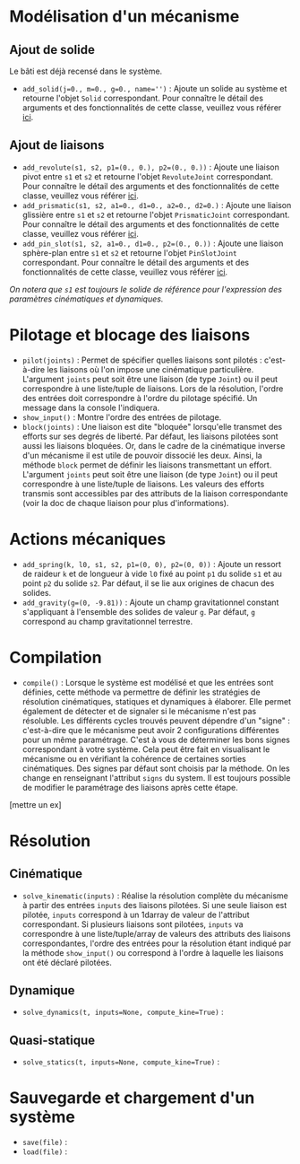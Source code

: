 # Modélisation d'un mécanisme
## Ajout de solide

Le bâti est déjà recensé dans le système.

- `add_solid(j=0., m=0., g=0., name='')` : Ajoute un solide au système et retourne l'objet `Solid` correspondant. Pour connaître le détail des arguments et des fonctionnalités de cette classe, veuillez vous référer [ici](https://github.com/valentin-burillier/kinepy/blob/main/docs/Solid.md).

## Ajout de liaisons

- `add_revolute(s1, s2, p1=(0., 0.), p2=(0., 0.))` : Ajoute une liaison pivot entre `s1` et `s2` et retourne l'objet `RevoluteJoint` correspondant. Pour connaître le détail des arguments et des fonctionnalités de cette classe, veuillez vous référer [ici](https://github.com/valentin-burillier/kinepy/blob/main/docs/Revolute.md).
- `add_prismatic(s1, s2, a1=0., d1=0., a2=0., d2=0.)` : Ajoute une liaison glissière entre `s1` et `s2` et retourne l'objet `PrismaticJoint` correspondant. Pour connaître le détail des arguments et des fonctionnalités de cette classe, veuillez vous référer [ici](https://github.com/valentin-burillier/kinepy/blob/main/docs/Prismatic.md).
- `add_pin_slot(s1, s2, a1=0., d1=0., p2=(0., 0.))` : Ajoute une liaison sphère-plan entre `s1` et `s2` et retourne l'objet `PinSlotJoint` correspondant. Pour connaître le détail des arguments et des fonctionnalités de cette classe, veuillez vous référer [ici](https://github.com/valentin-burillier/kinepy/blob/main/docs/Pin_slot.md).

*On notera que `s1` est toujours le solide de référence pour l'expression des paramètres cinématiques et dynamiques.*

# Pilotage et blocage des liaisons

- `pilot(joints)` : Permet de spécifier quelles liaisons sont pilotés : c'est-à-dire les liaisons où l'on impose une cinématique particulière. L'argument `joints` peut soit être une liaison (de type `Joint`) ou il peut correspondre à une liste/tuple de liaisons. Lors de la résolution, l'ordre des entrées doit correspondre à l'ordre du pilotage spécifié. Un message dans la console l'indiquera.
- `show_input()` : Montre l'ordre des entrées de pilotage.
- `block(joints)` : Une liaison est dite "bloquée" lorsqu'elle transmet des efforts sur ses degrés de liberté. Par défaut, les liaisons pilotées sont aussi les liaisons bloquées. Or, dans le cadre de la cinématique inverse d'un mécanisme il est utile de pouvoir dissocié les deux. Ainsi, la méthode `block` permet de définir les liaisons transmettant un effort. L'argument `joints` peut soit être une liaison (de type `Joint`) ou il peut correspondre à une liste/tuple de liaisons. Les valeurs des efforts transmis sont accessibles par des attributs de la liaison correspondante (voir la doc de chaque liaison pour plus d'informations).

# Actions mécaniques

- `add_spring(k, l0, s1, s2, p1=(0, 0), p2=(0, 0))` : Ajoute un ressort de raideur `k` et de longueur à vide `l0` fixé au point `p1` du solide `s1` et au point `p2` du solide `s2`. Par défaut, il se lie aux origines de chacun des solides.
- `add_gravity(g=(0, -9.81))` : Ajoute un champ gravitationnel constant s'appliquant à l'ensemble des solides de valeur `g`. Par défaut, `g` correspond au champ gravitationnel terrestre.

# Compilation

- `compile()` : Lorsque le système est modélisé et que les entrées sont définies, cette méthode va permettre de définir les stratégies de résolution cinématiques, statiques et dynamiques à élaborer. Elle permet également de détecter et de signaler si le mécanisme n'est pas résoluble. Les différents cycles trouvés peuvent dépendre d'un "signe" : c'est-à-dire que le mécanisme peut avoir 2 configurations différentes pour un même paramétrage. C'est à vous de déterminer les bons signes correspondant à votre système. Cela peut être fait en visualisant le mécanisme ou en vérifiant la cohérence de certaines sorties cinématiques. Des signes par défaut sont choisis par la méthode. On les change en renseignant l'attribut `signs` du system. Il est toujours possible de modifier le paramétrage des liaisons après cette étape. 

[mettre un ex]

# Résolution
## Cinématique

- `solve_kinematic(inputs)` : Réalise la résolution complète du mécanisme à partir des entrées `inputs` des liaisons pilotées. Si une seule liaison est pilotée, `inputs` correspond à un 1darray de valeur de l'attribut correspondant. Si plusieurs liaisons sont pilotées, `inputs` va correspondre à une liste/tuple/array de valeurs des attributs des liaisons correspondantes, l'ordre des entrées pour la résolution étant indiqué par la méthode `show_input()` ou correspond à l'ordre à laquelle les liaisons ont été déclaré pilotées.

## Dynamique

- `solve_dynamics(t, inputs=None, compute_kine=True)` : 

## Quasi-statique

- `solve_statics(t, inputs=None, compute_kine=True)` : 

# Sauvegarde et chargement d'un système

- `save(file)` : 
- `load(file)` : 
